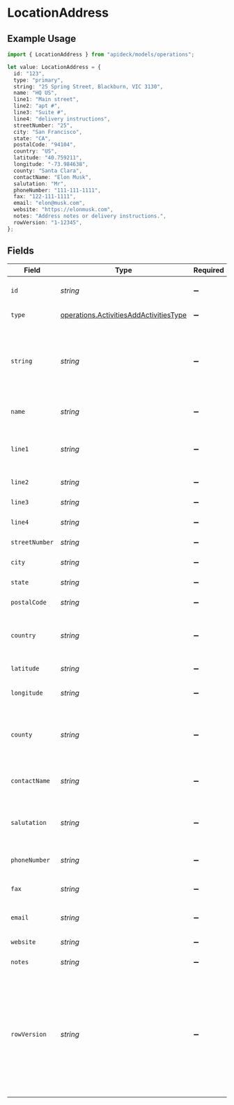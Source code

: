 # LocationAddress

## Example Usage

```typescript
import { LocationAddress } from "apideck/models/operations";

let value: LocationAddress = {
  id: "123",
  type: "primary",
  string: "25 Spring Street, Blackburn, VIC 3130",
  name: "HQ US",
  line1: "Main street",
  line2: "apt #",
  line3: "Suite #",
  line4: "delivery instructions",
  streetNumber: "25",
  city: "San Francisco",
  state: "CA",
  postalCode: "94104",
  country: "US",
  latitude: "40.759211",
  longitude: "-73.984638",
  county: "Santa Clara",
  contactName: "Elon Musk",
  salutation: "Mr",
  phoneNumber: "111-111-1111",
  fax: "122-111-1111",
  email: "elon@musk.com",
  website: "https://elonmusk.com",
  notes: "Address notes or delivery instructions.",
  rowVersion: "1-12345",
};
```

## Fields

| Field                                                                                                                                      | Type                                                                                                                                       | Required                                                                                                                                   | Description                                                                                                                                | Example                                                                                                                                    |
| ------------------------------------------------------------------------------------------------------------------------------------------ | ------------------------------------------------------------------------------------------------------------------------------------------ | ------------------------------------------------------------------------------------------------------------------------------------------ | ------------------------------------------------------------------------------------------------------------------------------------------ | ------------------------------------------------------------------------------------------------------------------------------------------ |
| `id`                                                                                                                                       | *string*                                                                                                                                   | :heavy_minus_sign:                                                                                                                         | Unique identifier for the address.                                                                                                         | 123                                                                                                                                        |
| `type`                                                                                                                                     | [operations.ActivitiesAddActivitiesType](../../models/operations/activitiesaddactivitiestype.md)                                           | :heavy_minus_sign:                                                                                                                         | The type of address.                                                                                                                       | primary                                                                                                                                    |
| `string`                                                                                                                                   | *string*                                                                                                                                   | :heavy_minus_sign:                                                                                                                         | The address string. Some APIs don't provide structured address data.                                                                       | 25 Spring Street, Blackburn, VIC 3130                                                                                                      |
| `name`                                                                                                                                     | *string*                                                                                                                                   | :heavy_minus_sign:                                                                                                                         | The name of the address.                                                                                                                   | HQ US                                                                                                                                      |
| `line1`                                                                                                                                    | *string*                                                                                                                                   | :heavy_minus_sign:                                                                                                                         | Line 1 of the address e.g. number, street, suite, apt #, etc.                                                                              | Main street                                                                                                                                |
| `line2`                                                                                                                                    | *string*                                                                                                                                   | :heavy_minus_sign:                                                                                                                         | Line 2 of the address                                                                                                                      | apt #                                                                                                                                      |
| `line3`                                                                                                                                    | *string*                                                                                                                                   | :heavy_minus_sign:                                                                                                                         | Line 3 of the address                                                                                                                      | Suite #                                                                                                                                    |
| `line4`                                                                                                                                    | *string*                                                                                                                                   | :heavy_minus_sign:                                                                                                                         | Line 4 of the address                                                                                                                      | delivery instructions                                                                                                                      |
| `streetNumber`                                                                                                                             | *string*                                                                                                                                   | :heavy_minus_sign:                                                                                                                         | Street number                                                                                                                              | 25                                                                                                                                         |
| `city`                                                                                                                                     | *string*                                                                                                                                   | :heavy_minus_sign:                                                                                                                         | Name of city.                                                                                                                              | San Francisco                                                                                                                              |
| `state`                                                                                                                                    | *string*                                                                                                                                   | :heavy_minus_sign:                                                                                                                         | Name of state                                                                                                                              | CA                                                                                                                                         |
| `postalCode`                                                                                                                               | *string*                                                                                                                                   | :heavy_minus_sign:                                                                                                                         | Zip code or equivalent.                                                                                                                    | 94104                                                                                                                                      |
| `country`                                                                                                                                  | *string*                                                                                                                                   | :heavy_minus_sign:                                                                                                                         | country code according to ISO 3166-1 alpha-2.                                                                                              | US                                                                                                                                         |
| `latitude`                                                                                                                                 | *string*                                                                                                                                   | :heavy_minus_sign:                                                                                                                         | Latitude of the address                                                                                                                    | 40.759211                                                                                                                                  |
| `longitude`                                                                                                                                | *string*                                                                                                                                   | :heavy_minus_sign:                                                                                                                         | Longitude of the address                                                                                                                   | -73.984638                                                                                                                                 |
| `county`                                                                                                                                   | *string*                                                                                                                                   | :heavy_minus_sign:                                                                                                                         | Address field that holds a sublocality, such as a county                                                                                   | Santa Clara                                                                                                                                |
| `contactName`                                                                                                                              | *string*                                                                                                                                   | :heavy_minus_sign:                                                                                                                         | Name of the contact person at the address                                                                                                  | Elon Musk                                                                                                                                  |
| `salutation`                                                                                                                               | *string*                                                                                                                                   | :heavy_minus_sign:                                                                                                                         | Salutation of the contact person at the address                                                                                            | Mr                                                                                                                                         |
| `phoneNumber`                                                                                                                              | *string*                                                                                                                                   | :heavy_minus_sign:                                                                                                                         | Phone number of the address                                                                                                                | 111-111-1111                                                                                                                               |
| `fax`                                                                                                                                      | *string*                                                                                                                                   | :heavy_minus_sign:                                                                                                                         | Fax number of the address                                                                                                                  | 122-111-1111                                                                                                                               |
| `email`                                                                                                                                    | *string*                                                                                                                                   | :heavy_minus_sign:                                                                                                                         | Email address of the address                                                                                                               | elon@musk.com                                                                                                                              |
| `website`                                                                                                                                  | *string*                                                                                                                                   | :heavy_minus_sign:                                                                                                                         | Website of the address                                                                                                                     | https://elonmusk.com                                                                                                                       |
| `notes`                                                                                                                                    | *string*                                                                                                                                   | :heavy_minus_sign:                                                                                                                         | Additional notes                                                                                                                           | Address notes or delivery instructions.                                                                                                    |
| `rowVersion`                                                                                                                               | *string*                                                                                                                                   | :heavy_minus_sign:                                                                                                                         | A binary value used to detect updates to a object and prevent data conflicts. It is incremented each time an update is made to the object. | 1-12345                                                                                                                                    |